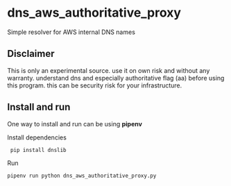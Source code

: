 # dns_aws_authoritative_proxy
Simple resolver for AWS internal DNS names

## Disclaimer

This is only an experimental source. use it on own risk and without any warranty. 
understand dns and especially authoritative flag (aa) before using this program. this can be security risk for your infrastructure.

## Install and run

One way to install and run can be using __pipenv__

Install dependencies
```python
 pip install dnslib
```

Run
```python
pipenv run python dns_aws_authoritative_proxy.py	
```

 
